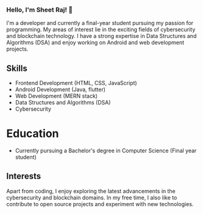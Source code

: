 ### Hello, I'm Sheet Raj! 👋

I'm a  developer and currently a final-year student pursuing my passion for programming. My areas of interest lie in the exciting fields of cybersecurity and blockchain technology. I have a strong expertise in Data Structures and Algorithms (DSA) and enjoy working on Android and web development projects.


## Skills

- Frontend Development (HTML, CSS, JavaScript)
- Android Development (Java, flutter)
- Web Development (MERN stack)
- Data Structures and Algorithms (DSA)
- Cybersecurity

# Education

- Currently pursuing a Bachelor's degree in Computer Science (Final year student)

## Interests

Apart from coding, I enjoy exploring the latest advancements in the cybersecurity and blockchain domains. In my free time, I also like to contribute to open source projects and experiment with new technologies.
